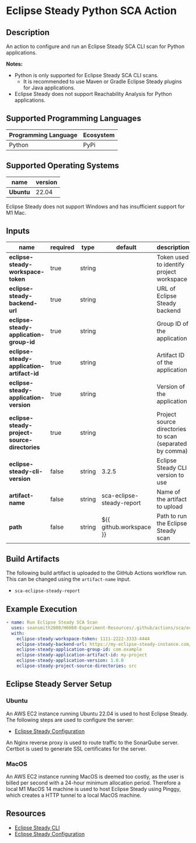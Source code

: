 # Eclipse Steady Python SCA Action

## Description

An action to configure and run an Eclipse Steady SCA CLI scan for Python applications.

**Notes:**
- Python is only supported for Eclipse Steady SCA CLI scans.
  - It is recommended to use Maven or Gradle Eclipse Steady plugins for Java applications.
- Eclipse Steady does not support Reachability Analysis for Python applications.

## Supported Programming Languages

| Programming Language | Ecosystem |
|----------------------|-----------|
| Python               | PyPi      |

## Supported Operating Systems

| name        | version | 
|-------------|---------|
| **Ubuntu**  | 22.04   |

Eclipse Steady does not support Windows and has insufficient support for M1 Mac.

## Inputs

| name                                          | required | type   | default                   | description                                             |
|-----------------------------------------------|----------|--------|---------------------------|---------------------------------------------------------|
| **eclipse-steady-workspace-token**            | true     | string |                           | Token used to identify project workspace                |
| **eclipse-steady-backend-url**                | true     | string |                           | URL of Eclipse Steady backend                           |
| **eclipse-steady-application-group-id**       | true     | string |                           | Group ID of the application                             |
| **eclipse-steady-application-artifact-id**    | true     | string |                           | Artifact ID of the application                          |
| **eclipse-steady-application-version**        | true     | string |                           | Version of the application                              |
| **eclipse-steady-project-source-directories** | true     | string |                           | Project source directories to scan (separated by comma) |
| **eclipse-steady-cli-version**                | false    | string | 3.2.5                     | Eclipse Steady CLI version to use                       |
| **artifact-name**                             | false    | string | sca-eclipse-steady-report | Name of the artifact to upload                          |
| **path**                                      | false    | string | ${{ github.workspace }}   | Path to run the Eclipse Steady scan                     |

## Build Artifacts

The following build artifact is uploaded to the GitHub Actions workflow run. This can be changed using the `artifact-name` input.
- `sca-eclipse-steady-report`

## Example Execution

```yaml
- name: Run Eclipse Steady SCA Scan
  uses: seansmith2600/H6060-Experiment-Resources/.github/actions/sca/eclipse-steady/python@main
  with:
    eclipse-steady-workspace-token: 1111-2222-3333-4444
    eclipse-steady-backend-url: https://my-eclipse-steady-instance.com/backend
    eclipse-steady-application-group-id: com.example
    eclipse-steady-application-artifact-id: my-project
    eclipse-steady-application-version: 1.0.0
    eclipse-steady-project-source-directories: src
```

## Eclipse Steady Server Setup

### Ubuntu

An AWS EC2 instance running Ubuntu 22.04 is used to host Eclipse Steady. The following steps are used to configure the server:
- [Eclipse Steady Configuration](https://eclipse.github.io/steady/user/tutorials/#quickstart)

An Nginx reverse proxy is used to route traffic to the SonarQube server. Certbot is used to generate SSL certificates for the server.

### MacOS

An AWS EC2 instance running MacOS is deemed too costly, as the user is billed per second with a 24-hour minimum allocation period.
Therefore a local M1 MacOS 14 machine is used to host Eclipse Steady using Pinggy, which creates a HTTP tunnel to a local MacOS machine.

## Resources

- [Eclipse Steady CLI](https://eclipse.github.io/steady/user/tutorials/python_cli/)
- [Eclipse Steady Configuration](https://eclipse.github.io/steady/user/manuals/setup/)
